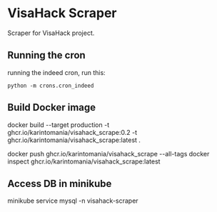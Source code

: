 # VisaHack Scraper
Scraper for VisaHack project.

## Running the cron
running the indeed cron, run this:
```
python -m crons.cron_indeed
```

## Build Docker image
docker build --target production -t ghcr.io/karintomania/visahack_scrape:0.2 -t ghcr.io/karintomania/visahack_scrape:latest .

docker push ghcr.io/karintomania/visahack_scrape --all-tags 
docker inspect ghcr.io/karintomania/visahack_scrape:latest 

## Access DB in minikube
minikube service mysql -n visahack-scraper
